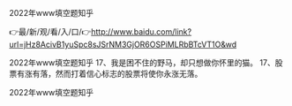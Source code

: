 2022年www填空题知乎

👉最/新/观/看/入/口/👉http://www.baidu.com/link?url=jHz8AcivB1yuSpc8sJSrNM3GjOR6OSPiMLRbBTcVT1O&wd

2022年www填空题知乎	17、我是困不住的野马，却只想做你怀里的猫。
	17、股票有涨有落，然而打着信心标志的股票将使你永涨无落。


2022年www填空题知乎
